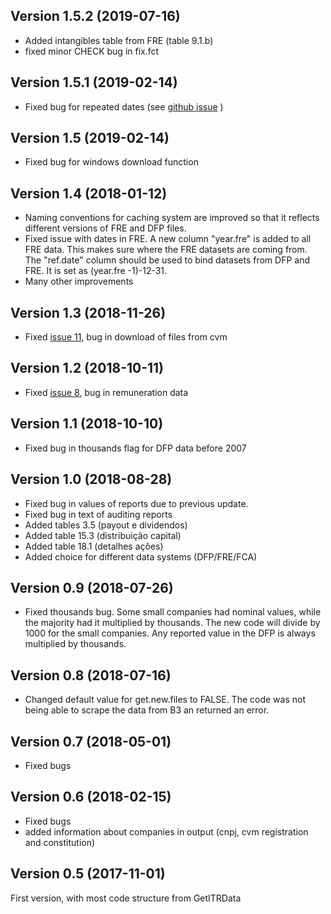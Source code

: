 ## Version 1.5.2 (2019-07-16)

- Added intangibles table from FRE (table 9.1.b)
- fixed minor CHECK bug in fix.fct

## Version 1.5.1 (2019-02-14)

- Fixed bug for repeated dates (see [github issue](https://github.com/msperlin/GetDFPData/issues/19) )

## Version 1.5 (2019-02-14)

- Fixed bug for windows download function

## Version 1.4 (2018-01-12)

- Naming conventions for caching system are improved so that it reflects different versions of FRE and DFP files. 
- Fixed issue with dates in FRE. A new column "year.fre" is added to all FRE data. This makes sure where the FRE datasets are coming from. The "ref.date" column should be used to bind datasets from DFP and FRE. It is set as (year.fre -1)-12-31.
- Many other improvements

## Version 1.3 (2018-11-26)

- Fixed [issue 11](https://github.com/msperlin/GetDFPData/issues/11), bug in download of files from cvm

## Version 1.2 (2018-10-11)

- Fixed [issue 8](https://github.com/msperlin/GetDFPData/issues/8), bug in remuneration data

## Version 1.1 (2018-10-10)

- Fixed bug in thousands flag for DFP data before 2007

## Version 1.0 (2018-08-28)

- Fixed bug in values of reports due to previous update. 
- Fixed bug in text of auditing reports
- Added tables 3.5 (payout e dividendos)
- Added table 15.3 (distribuição capital)
- Added table 18.1 (detalhes ações)
- Added choice for different data systems (DFP/FRE/FCA)

## Version 0.9 (2018-07-26)

- Fixed thousands bug. Some small companies had nominal values, while the majority had it multiplied by thousands. The new code will divide by 1000 for the small companies. Any reported value in the DFP is always multiplied by thousands.

## Version 0.8 (2018-07-16)

- Changed default value for get.new.files to FALSE. The code was not being able to scrape the data from B3 an returned an error. 

## Version 0.7 (2018-05-01)

- Fixed bugs

## Version 0.6 (2018-02-15)

- Fixed bugs
- added information about companies in output (cnpj, cvm registration and constitution)

## Version 0.5 (2017-11-01)

First version, with most code structure from GetITRData

